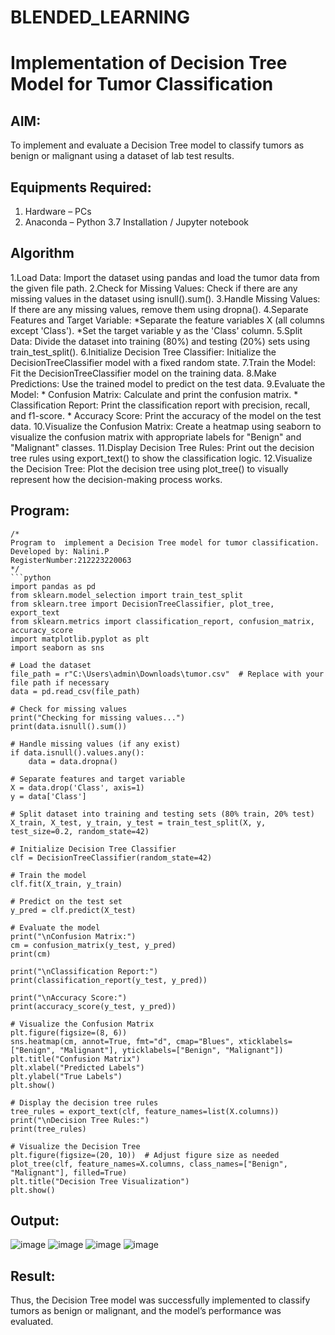 # BLENDED_LEARNING
# Implementation of Decision Tree Model for Tumor Classification

## AIM:
To implement and evaluate a Decision Tree model to classify tumors as benign or malignant using a dataset of lab test results.

## Equipments Required:
1. Hardware – PCs
2. Anaconda – Python 3.7 Installation / Jupyter notebook

## Algorithm
1.Load Data: Import the dataset using pandas and load the tumor data from the given file path.
2.Check for Missing Values: Check if there are any missing values in the dataset using isnull().sum().
3.Handle Missing Values: If there are any missing values, remove them using dropna().
4.Separate Features and Target Variable:
           *Separate the feature variables X (all columns except 'Class').
           *Set the target variable y as the 'Class' column.
5.Split Data: Divide the dataset into training (80%) and testing (20%) sets using train_test_split().
6.Initialize Decision Tree Classifier: Initialize the DecisionTreeClassifier model with a fixed random state.
7.Train the Model: Fit the DecisionTreeClassifier model on the training data.
8.Make Predictions: Use the trained model to predict on the test data.
9.Evaluate the Model:
          * Confusion Matrix: Calculate and print the confusion matrix.
          * Classification Report: Print the classification report with precision, recall, and f1-score.
          * Accuracy Score: Print the accuracy of the model on the test data.
10.Visualize the Confusion Matrix: Create a heatmap using seaborn to visualize the confusion matrix with appropriate labels for "Benign" and "Malignant" classes.
11.Display Decision Tree Rules: Print out the decision tree rules using export_text() to show the classification logic.
12.Visualize the Decision Tree: Plot the decision tree using plot_tree() to visually represent how the decision-making process works. 

## Program:
```
/*
Program to  implement a Decision Tree model for tumor classification.
Developed by: Nalini.P
RegisterNumber:212223220063  
*/
```python
import pandas as pd
from sklearn.model_selection import train_test_split
from sklearn.tree import DecisionTreeClassifier, plot_tree, export_text
from sklearn.metrics import classification_report, confusion_matrix, accuracy_score
import matplotlib.pyplot as plt
import seaborn as sns

# Load the dataset
file_path = r"C:\Users\admin\Downloads\tumor.csv"  # Replace with your file path if necessary
data = pd.read_csv(file_path)

# Check for missing values
print("Checking for missing values...")
print(data.isnull().sum())

# Handle missing values (if any exist)
if data.isnull().values.any():
    data = data.dropna()

# Separate features and target variable
X = data.drop('Class', axis=1)
y = data['Class']

# Split dataset into training and testing sets (80% train, 20% test)
X_train, X_test, y_train, y_test = train_test_split(X, y, test_size=0.2, random_state=42)

# Initialize Decision Tree Classifier
clf = DecisionTreeClassifier(random_state=42)

# Train the model
clf.fit(X_train, y_train)

# Predict on the test set
y_pred = clf.predict(X_test)

# Evaluate the model
print("\nConfusion Matrix:")
cm = confusion_matrix(y_test, y_pred)
print(cm)

print("\nClassification Report:")
print(classification_report(y_test, y_pred))

print("\nAccuracy Score:")
print(accuracy_score(y_test, y_pred))

# Visualize the Confusion Matrix
plt.figure(figsize=(8, 6))
sns.heatmap(cm, annot=True, fmt="d", cmap="Blues", xticklabels=["Benign", "Malignant"], yticklabels=["Benign", "Malignant"])
plt.title("Confusion Matrix")
plt.xlabel("Predicted Labels")
plt.ylabel("True Labels")
plt.show()

# Display the decision tree rules
tree_rules = export_text(clf, feature_names=list(X.columns))
print("\nDecision Tree Rules:")
print(tree_rules)

# Visualize the Decision Tree
plt.figure(figsize=(20, 10))  # Adjust figure size as needed
plot_tree(clf, feature_names=X.columns, class_names=["Benign", "Malignant"], filled=True)
plt.title("Decision Tree Visualization")
plt.show()
```

## Output:

![image](https://github.com/user-attachments/assets/f35c3d8d-87cf-4971-8316-aeb2b7b93964)
![image](https://github.com/user-attachments/assets/a34d199e-7662-4a87-b34e-46fd0f73dd16)
![image](https://github.com/user-attachments/assets/ad41728b-ba30-4594-ac89-37584a4f91b9)
![image](https://github.com/user-attachments/assets/ef4a65f0-b35e-4bb8-8e16-a6e0ab173015)


## Result:
Thus, the Decision Tree model was successfully implemented to classify tumors as benign or malignant, and the model’s performance was evaluated.
